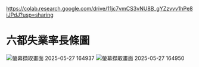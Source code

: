 https://colab.research.google.com/drive/11jc7vmCS3vNU8B_gYZzvvv1hPe8iJPdJ?usp=sharing
# 六都失業率長條圖
![螢幕擷取畫面 2025-05-27 164937](https://github.com/user-attachments/assets/075ac08c-05a1-4a7f-9842-54c447684a50)
![螢幕擷取畫面 2025-05-27 164950](https://github.com/user-attachments/assets/da635c46-0c23-49b6-8295-118fafdde305)
